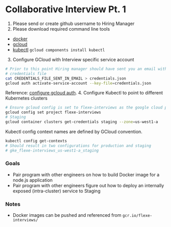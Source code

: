# Collaborative Interview Pt. 1
1. Please send or create github username to Hiring Manager  
2. Please download required command line tools
* [docker](https://cloud.google.com/sdk/)
* [gcloud](https://cloud.google.com/sdk/)
* [kubectl](https://cloud.google.com/kubernetes-engine/docs/quickstart) `gcloud components install kubectl`
3. Configure GCloud with Interview specific service account
```bash
# Prior to this point Hiring manager should have sent you an email with service account 
# credentials file 
cat CREDENTIALS_FILE_SENT_IN_EMAIL > credentials.json
gcloud auth activate-service-account --key-file=credentials.json
```
Reference: [configure gcloud auth](https://cloud.google.com/sdk/gcloud/reference/auth/activate-service-account).
4. Configure Kubectl to point to different Kubernetes clusters
 ```bash
 # Ensure gcloud config is set to flexe-interviews as the google cloud project
 gcloud config set project flexe-interviews
 # Staging
 gcloud container clusters get-credentials staging --zone=us-west1-a
 ```  
Kubectl config context names are defined by GCloud convention.  
```bash
kubectl config get-contexts
# Should result in two configurations for production and staging
# gke_flexe-interviews_us-west1-a_staging
```

### Goals
* Pair program with other engineers on how to build Docker image for a node.js 
application
* Pair program with other engineers figure out how to deploy an internally exposed 
(intra-cluster) service to Staging 

### Notes
* Docker images can be pushed and referenced from `gcr.io/flexe-interviews/`
